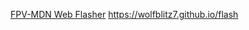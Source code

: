 <a href="https://wolfblitz7.github.io/flash">FPV-MDN Web Flasher</a>
https://wolfblitz7.github.io/flash
